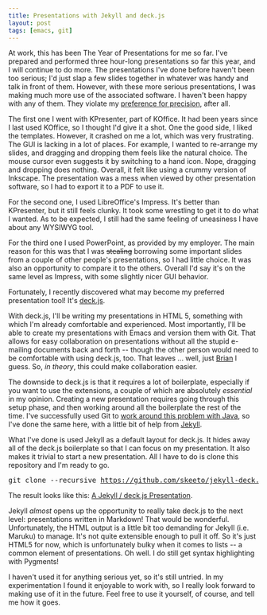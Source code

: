 ```yaml
---
title: Presentations with Jekyll and deck.js
layout: post
tags: [emacs, git]
---
```


At work, this has been The Year of Presentations for me so far. I've
prepared and performed three hour-long presentations so far this year,
and I will continue to do more. The presentations I've done before
haven't been too serious; I'd just slap a few slides together in
whatever was handy and talk in front of them. However, with these more
serious presentations, I was making much more use of the associated
software. I haven't been happy with any of them. They violate my
[preference for precision](/blog/2012/04/29/), after all.

The first one I went with KPresenter, part of KOffice. It had been
years since I last used KOffice, so I thought I'd give it a shot. One
the good side, I liked the templates. However, it crashed on me a lot,
which was very frustrating. The GUI is lacking in a lot of places. For
example, I wanted to re-arrange my slides, and dragging and dropping
them feels like the natural choice. The mouse cursor even suggests it
by switching to a hand icon. Nope, dragging and dropping does
nothing. Overall, it felt like using a crummy version of Inkscape. The
presentation was a mess when viewed by other presentation software, so
I had to export it to a PDF to use it.

For the second one, I used LibreOffice's Impress. It's better than
KPresenter, but it still feels clunky. It took some wrestling to get
it to do what I wanted. As to be expected, I still had the same
feeling of uneasiness I have about any WYSIWYG tool.

For the third one I used PowerPoint, as provided by my employer. The
main reason for this was that I was <s>stealing</s> borrowing some
important slides from a couple of other people's presentations, so I
had little choice. It was also an opportunity to compare it to the
others. Overall I'd say it's on the same level as Impress, with some
slightly nicer GUI behavior.

Fortunately, I recently discovered what may become my preferred
presentation tool! It's [deck.js](http://imakewebthings.com/deck.js/).

With deck.js, I'll be writing my presentations in HTML 5, something
with which I'm already comfortable and experienced. Most importantly,
I'll be able to create my presentations with Emacs and version them
with Git. That allows for easy collaboration on presentations
without all the stupid e-mailing documents back and forth -- though
the other person would need to be comfortable with using deck.js,
too. That leaves ... well, just [Brian](http://50ply.com/) I
guess. So, *in theory*, this could make collaboration easier.

The downside to deck.js is that it requires a lot of boilerplate,
especially if you want to use the extensions, a couple of which are
absolutely *essential* in my opinion. Creating a new presentation
requires going through this setup phase, and then working around all
the boilerplate the rest of the time. I've successfully used Git to
[work around this problem with Java](/blog/2010/10/04/), so I've done
the same here, with a little bit of help from
[Jekyll](https://github.com/mojombo/jekyll).

What I've done is used Jekyll as a default layout for deck.js. It
hides away all of the deck.js boilerplate so that I can focus on my
presentation. It also makes it trivial to start a new
presentation. All I have to do is clone this repository and I'm ready
to go.

<pre>
git clone --recursive <a href="https://github.com/skeeto/jekyll-deck">https://github.com/skeeto/jekyll-deck.git</a> <i>my-presentation</i>
</pre>

The result looks like this: [A Jekyll / deck.js Presentation](/jekyll-deck/).

Jekyll *almost* opens up the opportunity to really take deck.js to the
next level: presentations written in Markdown! That would be
wonderful. Unfortunately, the HTML output is a little bit too
demanding for Jekyll (i.e. Maruku) to manage. It's not quite
extensible enough to pull it off. So it's just HTML5 for now, which is
unfortunately bulky when it comes to lists -- a common element of
presentations. Oh well. I do still get syntax highlighting with
Pygments!

I haven't used it for anything serious yet, so it's still untried. In
my experimentation I found it enjoyable to work with, so I really look
forward to making use of it in the future. Feel free to use it
yourself, of course, and tell me how it goes.
